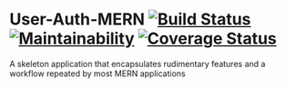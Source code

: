# User-Auth-MERN [![Build Status](https://travis-ci.org/katunold/User-Auth-MERN.svg?branch=story%2Ftests)](https://travis-ci.org/katunold/User-Auth-MERN) [![Maintainability](https://api.codeclimate.com/v1/badges/eb000bd03c0c24b9786e/maintainability)](https://codeclimate.com/github/katunold/User-Auth-MERN/maintainability) [![Coverage Status](https://coveralls.io/repos/github/katunold/User-Auth-MERN/badge.svg?branch=story/tests)](https://coveralls.io/github/katunold/User-Auth-MERN?branch=story/tests)
A skeleton application that encapsulates rudimentary features and a workflow repeated by most MERN applications
